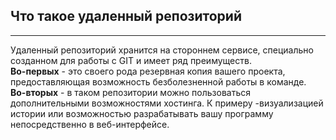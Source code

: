 ## Что такое удаленный репозиторий

---

Удаленный репозиторий хранится на стороннем сервисе, специально созданном для работы с GIT и имеет ряд преимуществ.  
 **Во-первых** - это своего рода резервная копия вашего проекта, предоставляющая возможность безболезненной работы в команде.  
 **Во-вторых** - в таком репозитории можно пользоваться дополнительными возможностями хостинга. К примеру -визуализацией истории или возможностью разрабатывать вашу программу непосредственно в веб-интерфейсе.